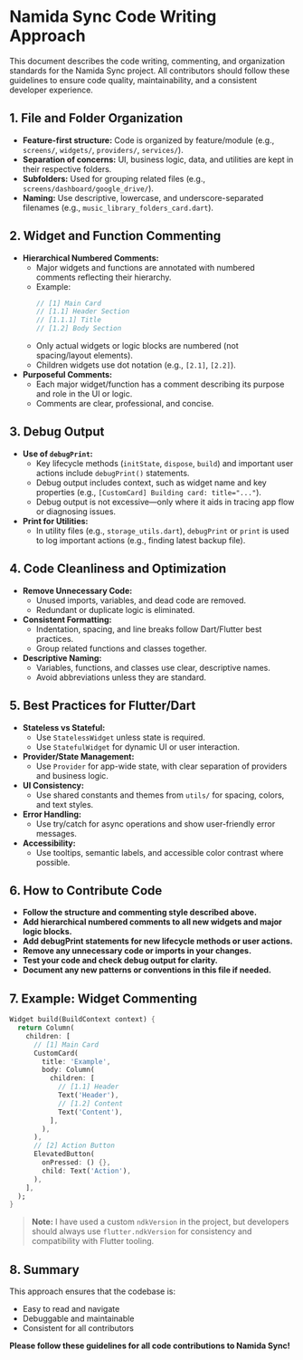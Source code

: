 # Namida Sync Code Writing Approach

This document describes the code writing, commenting, and organization standards for the Namida Sync project. All contributors should follow these guidelines to ensure code quality, maintainability, and a consistent developer experience.

## 1. **File and Folder Organization**

- **Feature-first structure:** Code is organized by feature/module (e.g., `screens/`, `widgets/`, `providers/`, `services/`).
- **Separation of concerns:** UI, business logic, data, and utilities are kept in their respective folders.
- **Subfolders:** Used for grouping related files (e.g., `screens/dashboard/google_drive/`).
- **Naming:** Use descriptive, lowercase, and underscore-separated filenames (e.g., `music_library_folders_card.dart`).

## 2. **Widget and Function Commenting**

- **Hierarchical Numbered Comments:**
  - Major widgets and functions are annotated with numbered comments reflecting their hierarchy.
  - Example:
    ```dart
    // [1] Main Card
    // [1.1] Header Section
    // [1.1.1] Title
    // [1.2] Body Section
    ```
  - Only actual widgets or logic blocks are numbered (not spacing/layout elements).
  - Children widgets use dot notation (e.g., `[2.1]`, `[2.2]`).
- **Purposeful Comments:**
  - Each major widget/function has a comment describing its purpose and role in the UI or logic.
  - Comments are clear, professional, and concise.

## 3. **Debug Output**

- **Use of `debugPrint`:**
  - Key lifecycle methods (`initState`, `dispose`, `build`) and important user actions include `debugPrint()` statements.
  - Debug output includes context, such as widget name and key properties (e.g., `[CustomCard] Building card: title="..."`).
  - Debug output is not excessive—only where it aids in tracing app flow or diagnosing issues.
- **Print for Utilities:**
  - In utility files (e.g., `storage_utils.dart`), `debugPrint` or `print` is used to log important actions (e.g., finding latest backup file).

## 4. **Code Cleanliness and Optimization**

- **Remove Unnecessary Code:**
  - Unused imports, variables, and dead code are removed.
  - Redundant or duplicate logic is eliminated.
- **Consistent Formatting:**
  - Indentation, spacing, and line breaks follow Dart/Flutter best practices.
  - Group related functions and classes together.
- **Descriptive Naming:**
  - Variables, functions, and classes use clear, descriptive names.
  - Avoid abbreviations unless they are standard.

## 5. **Best Practices for Flutter/Dart**

- **Stateless vs Stateful:**
  - Use `StatelessWidget` unless state is required.
  - Use `StatefulWidget` for dynamic UI or user interaction.
- **Provider/State Management:**
  - Use `Provider` for app-wide state, with clear separation of providers and business logic.
- **UI Consistency:**
  - Use shared constants and themes from `utils/` for spacing, colors, and text styles.
- **Error Handling:**
  - Use try/catch for async operations and show user-friendly error messages.
- **Accessibility:**
  - Use tooltips, semantic labels, and accessible color contrast where possible.

## 6. **How to Contribute Code**

- **Follow the structure and commenting style described above.**
- **Add hierarchical numbered comments to all new widgets and major logic blocks.**
- **Add debugPrint statements for new lifecycle methods or user actions.**
- **Remove any unnecessary code or imports in your changes.**
- **Test your code and check debug output for clarity.**
- **Document any new patterns or conventions in this file if needed.**

## 7. **Example: Widget Commenting**

```dart
Widget build(BuildContext context) {
  return Column(
    children: [
      // [1] Main Card
      CustomCard(
        title: 'Example',
        body: Column(
          children: [
            // [1.1] Header
            Text('Header'),
            // [1.2] Content
            Text('Content'),
          ],
        ),
      ),
      // [2] Action Button
      ElevatedButton(
        onPressed: () {},
        child: Text('Action'),
      ),
    ],
  );
}
```

> **Note:** I have used a custom `ndkVersion` in the project, but developers should always use `flutter.ndkVersion` for consistency and compatibility with Flutter tooling.

## 8. **Summary**

This approach ensures that the codebase is:
- Easy to read and navigate
- Debuggable and maintainable
- Consistent for all contributors

**Please follow these guidelines for all code contributions to Namida Sync!** 